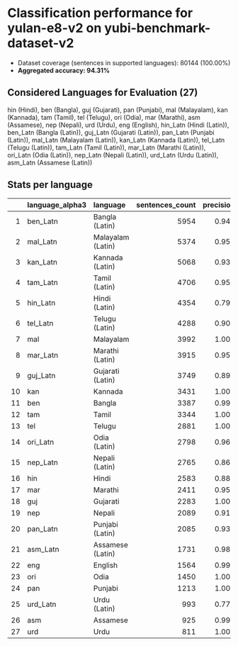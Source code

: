 # Classification performance for yulan-e8-v2 on yubi-benchmark-dataset-v2

- Dataset coverage (sentences in supported languages): 80144 (100.00%)
- **Aggregated accuracy: 94.31%**

<h2 id="supported-languages">Considered Languages for Evaluation (27)</h2>

hin (Hindi), ben (Bangla), guj (Gujarati), pan (Punjabi), mal (Malayalam), kan (Kannada), tam (Tamil), tel (Telugu), ori (Odia), mar (Marathi), asm (Assamese), nep (Nepali), urd (Urdu), eng (English), hin_Latn (Hindi (Latin)), ben_Latn (Bangla (Latin)), guj_Latn (Gujarati (Latin)), pan_Latn (Punjabi (Latin)), mal_Latn (Malayalam (Latin)), kan_Latn (Kannada (Latin)), tel_Latn (Telugu (Latin)), tam_Latn (Tamil (Latin)), mar_Latn (Marathi (Latin)), ori_Latn (Odia (Latin)), nep_Latn (Nepali (Latin)), urd_Latn (Urdu (Latin)), asm_Latn (Assamese (Latin))

<h2 id="metrics-per-language">Stats per language</h2>

|    | language_alpha3   | language          |   sentences_count |   precision |   recall |    f1 |   tp |   fp |    tn |   fn |
|---:|:------------------|:------------------|------------------:|------------:|---------:|------:|-----:|-----:|------:|-----:|
|  1 | ben_Latn          | Bangla (Latin)    |              5954 |       0.941 |    0.938 | 0.913 | 5584 |  347 | 73843 |  370 |
|  2 | mal_Latn          | Malayalam (Latin) |              5374 |       0.953 |    0.938 | 0.923 | 5040 |  251 | 74519 |  334 |
|  3 | kan_Latn          | Kannada (Latin)   |              5068 |       0.938 |    0.915 | 0.899 | 4635 |  306 | 74770 |  433 |
|  4 | tam_Latn          | Tamil (Latin)     |              4706 |       0.958 |    0.954 | 0.936 | 4488 |  199 | 75239 |  218 |
|  5 | hin_Latn          | Hindi (Latin)     |              4354 |       0.798 |    0.895 | 0.763 | 3895 |  983 | 74807 |  459 |
|  6 | tel_Latn          | Telugu (Latin)    |              4288 |       0.900 |    0.897 | 0.856 | 3848 |  428 | 75428 |  440 |
|  7 | mal               | Malayalam         |              3992 |       1.000 |    1.000 | 1.000 | 3992 |    0 | 76152 |    0 |
|  8 | mar_Latn          | Marathi (Latin)   |              3915 |       0.959 |    0.915 | 0.918 | 3584 |  153 | 76076 |  331 |
|  9 | guj_Latn          | Gujarati (Latin)  |              3749 |       0.899 |    0.889 | 0.851 | 3332 |  374 | 76021 |  417 |
| 10 | kan               | Kannada           |              3431 |       1.000 |    1.000 | 1.000 | 3431 |    0 | 76713 |    0 |
| 11 | ben               | Bangla            |              3387 |       0.990 |    1.000 | 0.990 | 3386 |   35 | 76722 |    1 |
| 12 | tam               | Tamil             |              3344 |       1.000 |    1.000 | 1.000 | 3344 |    0 | 76800 |    0 |
| 13 | tel               | Telugu            |              2881 |       1.000 |    1.000 | 1.000 | 2881 |    0 | 77263 |    0 |
| 14 | ori_Latn          | Odia (Latin)      |              2798 |       0.962 |    0.952 | 0.939 | 2663 |  105 | 77241 |  135 |
| 15 | nep_Latn          | Nepali (Latin)    |              2765 |       0.863 |    0.898 | 0.823 | 2484 |  394 | 76985 |  281 |
| 16 | hin               | Hindi             |              2583 |       0.884 |    0.923 | 0.853 | 2385 |  312 | 77249 |  198 |
| 17 | mar               | Marathi           |              2411 |       0.959 |    0.905 | 0.913 | 2183 |   94 | 77639 |  228 |
| 18 | guj               | Gujarati          |              2283 |       1.000 |    1.000 | 1.000 | 2283 |    0 | 77861 |    0 |
| 19 | nep               | Nepali            |              2089 |       0.919 |    0.928 | 0.887 | 1938 |  171 | 77884 |  151 |
| 20 | pan_Latn          | Punjabi (Latin)   |              2085 |       0.933 |    0.855 | 0.864 | 1783 |  129 | 77930 |  302 |
| 21 | asm_Latn          | Assamese (Latin)  |              1731 |       0.980 |    0.966 | 0.964 | 1673 |   34 | 78379 |   58 |
| 22 | eng               | English           |              1564 |       0.997 |    0.998 | 0.996 | 1561 |    4 | 78576 |    3 |
| 23 | ori               | Odia              |              1450 |       1.000 |    1.000 | 1.000 | 1450 |    0 | 78694 |    0 |
| 24 | pan               | Punjabi           |              1213 |       1.000 |    1.000 | 1.000 | 1213 |    0 | 78931 |    0 |
| 25 | urd_Latn          | Urdu (Latin)      |               993 |       0.777 |    0.835 | 0.721 |  829 |  238 | 78913 |  164 |
| 26 | asm               | Assamese          |               925 |       0.999 |    0.962 | 0.980 |  890 |    1 | 79218 |   35 |
| 27 | urd               | Urdu              |               811 |       1.000 |    1.000 | 1.000 |  811 |    0 | 79333 |    0 |